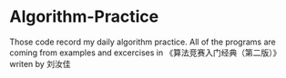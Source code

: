 # Algorithm-Practice
Those code record my daily algorithm practice.
All of the programs are coming from examples and excercises in 《算法竞赛入门经典（第二版）》 writen by 刘汝佳
